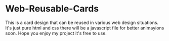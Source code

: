 # Web-Reusable-Cards
This is a card design that can be reused in various web design situations.
It's just pure html and css there will be a javascript file for better animayions soon. Hope you enjoy my project it's free to use.
